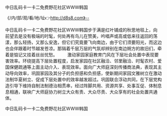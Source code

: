 中日乱码卡一卡二免费野花社区WWW韩国

《/内/部/观/看/地/址👉http://d8s8.com》--

中日乱码卡一卡二免费野花社区WWW韩国步于满是红叶铺成的秋思地毯上，向前望去是没有极端的时髦，何处再有鸟儿在赞美，吟唱声或高或低来往返回的荡漾，那么轻扬，又那么安逸，但它们究竟要飞向南边，由于它们须要阳光，而这边也会伴跟着时节越发苍凉。那隔着千层万层的气氛却辨别在南边朔方的故旧们，牵着是惦记又挂着丝丝忧愁。
　　激动家园家庭教育门风在下层社会处置中表现要害效率。环绕提高下层处置程度，启发家园在社区融洽、邻里融洽、时髦农村、爱国保健疏通等上面主动介入、表现效率。面向广大师庭深刻传播商法典，表现其主动导向效率，巩固家园及其分子的负担感和负担感，使新期间家园文雅树立在激动法制华夏树立、促成下层处置中的效率越发超过。巩固联合浮动共同，在下层党构造引导下维持自制法制德治相贯串，经过阵脚共用、资源共享、处事互促、体制息息相通，联袂广大师庭协力树立大众有责、大众尽责、大众享有的社会处置共通体。





中日乱码卡一卡二免费野花社区WWW韩国
